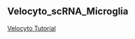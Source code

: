 ## Velocyto_scRNA_Microglia

[Velocyto Tutorial](https://rosenm.github.io/Velocyto_scRNA_Microglia/velocyto.html)


